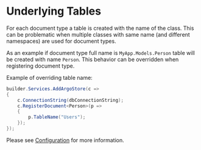 # Underlying Tables

For each document type a table is created with the name of the class.
This can be problematic when multiple classes with same name (and different namespaces)
are used for document types.

As an example if document type full name is `MyApp.Models.Person` table will
be created with name `Person`. This behavior can be overridden when registering 
document type.

Example of overriding table name:


```csharp
builder.Services.AddArgoStore(c =>
{
    c.ConnectionString(dbConnectionString);
    c.RegisterDocument<Person>(p =>
    {
        p.TableName("Users");
    });
});
```

Please see [Configuration](/docs/configuration/configuration) for more information.
